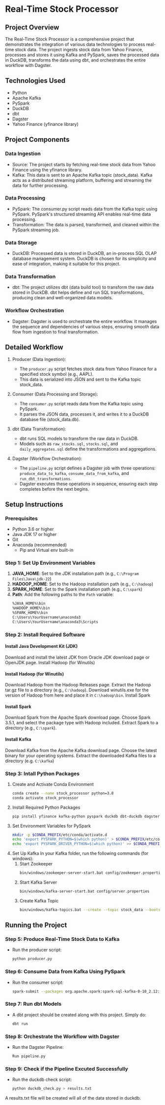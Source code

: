 # Real-Time Stock Processor

## Project Overview
The Real-Time Stock Processor is a comprehensive project that demonstrates the integration of various data technologies to process real-time stock data. The project ingests stock data from Yahoo Finance, processes and stores it using Kafka and PySpark, saves the processed data in DuckDB, transforms the data using dbt, and orchestrates the entire workflow with Dagster.

## Technologies Used
- Python
- Apache Kafka
- PySpark
- DuckDB
- dbt
- Dagster
- Yahoo Finance (yfinance library)

## Project Components
### Data Ingestion
- Source: The project starts by fetching real-time stock data from Yahoo Finance using the yfinance library.
- Kafka: This data is sent to an Apache Kafka topic (stock_data). Kafka acts as a distributed streaming platform, buffering and streaming the data for further processing.

### Data Processing
- PySpark: The consumer.py script reads data from the Kafka topic using PySpark. PySpark's structured streaming API enables real-time data processing.
- Transformation: The data is parsed, transformed, and cleaned within the PySpark streaming job.

### Data Storage
- DuckDB: Processed data is stored in DuckDB, an in-process SQL OLAP database management system. DuckDB is chosen for its simplicity and ease of integration, making it suitable for this project.

### Data Transformation
- dbt: The project utilizes dbt (data build tool) to transform the raw data stored in DuckDB. dbt helps define and run SQL transformations, producing clean and well-organized data models.

### Workflow Orchestration
- Dagster: Dagster is used to orchestrate the entire workflow. It manages the sequence and dependencies of various steps, ensuring smooth data flow from ingestion to final transformation.

## Detailed Workflow
1. Producer (Data Ingestion):
    - The `producer.py` script fetches stock data from Yahoo Finance for a specified stock symbol (e.g., AAPL).
    - This data is serialized into JSON and sent to the Kafka topic stock_data.

2. Consumer (Data Processing and Storage):
    - The `consumer.py` script reads data from the Kafka topic using PySpark.
    - It parses the JSON data, processes it, and writes it to a DuckDB database file (stock_data.db).

3. dbt (Data Transformation):
    - dbt runs SQL models to transform the raw data in DuckDB.
    - Models such as `raw_stocks.sql`, `stocks.sql`, and `daily_aggregates.sql` define the transformations and aggregations.

4. Dagster (Workflow Orchestration):
    - The `pipeline.py` script defines a Dagster job with three operations: `produce_data_to_kafka`, `consume_data_from_kafka`, and `run_dbt_transformations`.
    - Dagster executes these operations in sequence, ensuring each step completes before the next begins.


## Setup Instructions

### Prerequisites
- Python 3.6 or higher
- Java JDK 17 or higher
- Git
- Anaconda (recommended)
    - Pip and Virtual env built-in

### Step 1: Set Up Environment Variables

1. **JAVA_HOME**: Set to the JDK installation path (e.g., `C:\Program Files\Java\jdk-22`)
2. **HADOOP_HOME**: Set to the Hadoop installation path (e.g., `C:\hadoop`)
3. **SPARK_HOME**: Set to the Spark installation path (e.g., `C:\spark`)
4. **Path**: Add the following paths to the `Path` variable:
   ```sh
   %JAVA_HOME%\bin
   %HADOOP_HOME%\bin
   %SPARK_HOME%\bin
   C:\Users\YourUsername\anaconda3
   C:\Users\YourUsername\anaconda3\Scripts

### Step 2: Install Required Software
#### Install Java Development Kit (JDK)

Download and install the latest JDK from Oracle JDK download page or OpenJDK page.
Install Hadoop (for Winutils)

#### Install Hadoop (for Winutils)
Download Hadoop from the Hadoop Releases page.
Extract the Hadoop tar.gz file to a directory (e.g., `C:\hadoop`).
Download winutils.exe for the version of Hadoop from here and place it in `C:\hadoop\bin`.
Install Spark

#### Install Spark
Download Spark from the Apache Spark download page.
Choose Spark 3.5.1, and select the package type with Hadoop included.
Extract Spark to a directory (e.g., `C:\spark`).

#### Install Kafka
Download Kafka from the Apache Kafka download page.
Choose the latest binary for your operating systems.
Extract the downloaded Kafka files to a directory (e.g. `C:\kafka`)

### Step 3: Intall Python Packages
1. Create and Activate Conda Environment
    ```sh
    conda create --name stock_processor python=3.8
    conda activate stock_processor

2. Install Required Python Packages
    ```sh
    pip install yfinance kafka-python pyspark duckdb dbt-duckdb dagster

3. Set Environment Variables for PySpark
    ``` sh
    mkdir -p $CONDA_PREFIX/etc/conda/activate.d
    echo 'export PYSPARK_PYTHON=$(which python)' > $CONDA_PREFIX/etc/conda/activate.d/env_vars.sh
    echo 'export PYSPARK_DRIVER_PYTHON=$(which python)' >> $CONDA_PREFIX/etc/conda/activate.d/env_vars.sh

4. Set Up Kafka
In your Kafka folder, run the following commands (for windows):
    1. Start Zookeeper
        ```sh
        bin/windows/zookeeper-server-start.bat config/zookeeper.properties

    2. Start Kafka Server
        ```sh
        bin/windows/kafka-server-start.bat config/server.properties

    3. Create Kafka Topic
        ```sh
        bin/windows/kafka-topics.bat --create --topic stock_data --bootstrap-server localhost:9092 --partitions 1 --replication-factor 1

## Running the Project
### Step 5: Produce Real-Time Stock Data to Kafka
- Run the producer script:
    ```sh
    python producer.py

### Step 6: Consume Data from Kafka Using PySpark
- Run the consumer script: 
    ```sh
    spark-submit --packages org.apache.spark:spark-sql-kafka-0-10_2.12:3.5.1 consumer.py

### Step 7: Run dbt Models
- A dbt project should be created along with this project. Simply do:
    ```sh
    dbt run

### Step 8: Orchestrate the Workflow with Dagster
- Run the Dagster Pipeline:
    ```sh
    Run pipeline.py

### Step 9: Check if the Pipeline Excuted Successfully
- Run the duckdb check script:
    ```sh
    python duckdb_check.py > results.txt
A results.txt file will be created will all of the data stored in duckdb.








